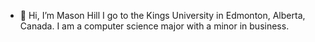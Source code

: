 - 👋 Hi, I’m Mason Hill
I go to the Kings University in Edmonton, Alberta, Canada.
I am a computer science major with a minor in business.

<!---

--->
